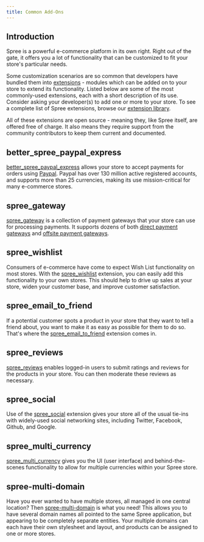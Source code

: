 ```yaml
---
title: Common Add-Ons
---
```


## Introduction

Spree is a powerful e-commerce platform in its own right. Right out of the gate, it offers you a lot of functionality that can be customized to fit your store's particular needs.

Some customization scenarios are so common that developers have bundled them into [extensions](/developer/extensions_tutorial) - modules which can be added on to your store to extend its functionality. Listed below are some of the most commonly-used extensions, each with a short description of its use. Consider asking your developer(s) to add one or more to your store. To see a complete list of Spree extensions, browse our [extension library](https://github.com/spree-contrib).

All of these extensions are open source - meaning they, like Spree itself, are offered free of charge. It also means they require support from the community contributors to keep them current and documented.

## better_spree_paypal_express
[better_spree_paypal_express](https://github.com/spree-contrib/better_spree_paypal_express) allows your store to accept payments for orders using [Paypal](https://www.paypal.com/). Paypal has over 130 million active registered accounts, and supports more than 25 currencies, making its use mission-critical for many e-commerce stores.

## spree_gateway
[spree_gateway](https://github.com/spree/spree_gateway) is a collection of payment gateways that your store can use for processing payments. It supports dozens of both [direct payment gateways](https://github.com/Shopify/active_merchant/blob/master/README.md#supported-direct-payment-gateways) and [offsite payment gateways](https://github.com/Shopify/active_merchant/blob/master/README.md#supported-offsite-payment-gateways).

## spree_wishlist
Consumers of e-commerce have come to expect Wish List functionality on most stores. With the [spree_wishlist](https://github.com/spree/spree_wishlist) extension, you can easily add this functionality to your own stores. This should help to drive up sales at your store, widen your customer base, and improve customer satisfaction.

## spree_email_to_friend
If a potential customer spots a product in your store that they want to tell a friend about, you want to make it as easy as possible for them to do so. That's where the [spree_email_to_friend](https://github.com/spree/spree_email_to_friend) extension comes in.

## spree_reviews
[spree_reviews](https://github.com/spree/spree_reviews) enables logged-in users to submit ratings and reviews for the products in your store. You can then moderate these reviews as necessary.

## spree_social
Use of the [spree_social](https://github.com/spree/spree_social) extension gives your store all of the usual tie-ins with widely-used social networking sites, including Twitter, Facebook, Github, and Google.

## spree_multi_currency
[spree_multi_currency](https://github.com/spree/spree_multi_currency) gives you the UI (user interface) and behind-the-scenes functionality to allow for multiple currencies within your Spree store.

## spree-multi-domain
Have you ever wanted to have multiple stores, all managed in one central location? Then [spree-multi-domain](https://github.com/spree/spree-multi-domain) is what you need! This allows you to have several domain names all pointed to the same Spree application, but appearing to be completely separate entities. Your multiple domains can each have their own stylesheet and layout, and products can be assigned to one or more stores.
